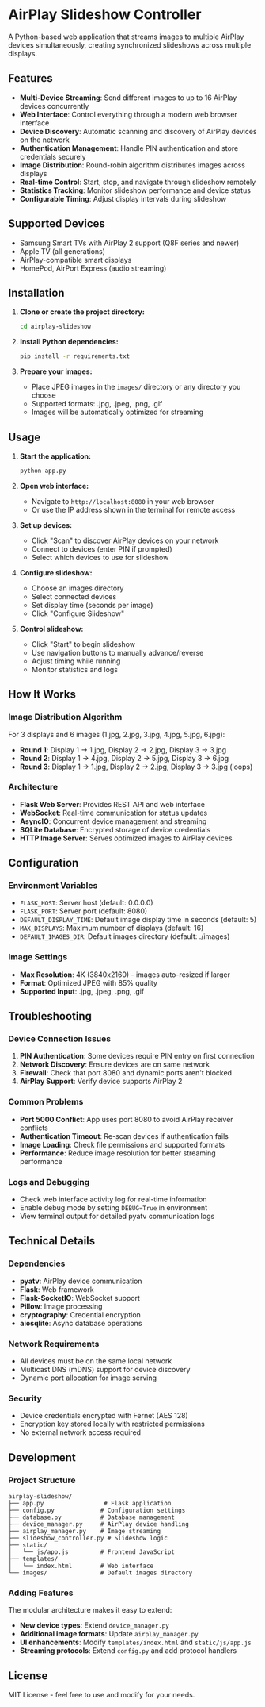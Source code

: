 # AirPlay Slideshow Controller

A Python-based web application that streams images to multiple AirPlay devices simultaneously, creating synchronized slideshows across multiple displays.

## Features

- **Multi-Device Streaming**: Send different images to up to 16 AirPlay devices concurrently
- **Web Interface**: Control everything through a modern web browser interface
- **Device Discovery**: Automatic scanning and discovery of AirPlay devices on the network
- **Authentication Management**: Handle PIN authentication and store credentials securely
- **Image Distribution**: Round-robin algorithm distributes images across displays
- **Real-time Control**: Start, stop, and navigate through slideshow remotely
- **Statistics Tracking**: Monitor slideshow performance and device status
- **Configurable Timing**: Adjust display intervals during slideshow

## Supported Devices

- Samsung Smart TVs with AirPlay 2 support (Q8F series and newer)
- Apple TV (all generations)
- AirPlay-compatible smart displays
- HomePod, AirPort Express (audio streaming)

## Installation

1. **Clone or create the project directory:**
   ```bash
   cd airplay-slideshow
   ```

2. **Install Python dependencies:**
   ```bash
   pip install -r requirements.txt
   ```

3. **Prepare your images:**
   - Place JPEG images in the `images/` directory or any directory you choose
   - Supported formats: .jpg, .jpeg, .png, .gif
   - Images will be automatically optimized for streaming

## Usage

1. **Start the application:**
   ```bash
   python app.py
   ```

2. **Open web interface:**
   - Navigate to `http://localhost:8080` in your web browser
   - Or use the IP address shown in the terminal for remote access

3. **Set up devices:**
   - Click "Scan" to discover AirPlay devices on your network
   - Connect to devices (enter PIN if prompted)
   - Select which devices to use for slideshow

4. **Configure slideshow:**
   - Choose an images directory
   - Select connected devices
   - Set display time (seconds per image)
   - Click "Configure Slideshow"

5. **Control slideshow:**
   - Click "Start" to begin slideshow
   - Use navigation buttons to manually advance/reverse
   - Adjust timing while running
   - Monitor statistics and logs

## How It Works

### Image Distribution Algorithm

For 3 displays and 6 images (1.jpg, 2.jpg, 3.jpg, 4.jpg, 5.jpg, 6.jpg):

- **Round 1**: Display 1 → 1.jpg, Display 2 → 2.jpg, Display 3 → 3.jpg
- **Round 2**: Display 1 → 4.jpg, Display 2 → 5.jpg, Display 3 → 6.jpg  
- **Round 3**: Display 1 → 1.jpg, Display 2 → 2.jpg, Display 3 → 3.jpg (loops)

### Architecture

- **Flask Web Server**: Provides REST API and web interface
- **WebSocket**: Real-time communication for status updates
- **AsyncIO**: Concurrent device management and streaming
- **SQLite Database**: Encrypted storage of device credentials
- **HTTP Image Server**: Serves optimized images to AirPlay devices

## Configuration

### Environment Variables

- `FLASK_HOST`: Server host (default: 0.0.0.0)
- `FLASK_PORT`: Server port (default: 8080)
- `DEFAULT_DISPLAY_TIME`: Default image display time in seconds (default: 5)
- `MAX_DISPLAYS`: Maximum number of displays (default: 16)
- `DEFAULT_IMAGES_DIR`: Default images directory (default: ./images)

### Image Settings

- **Max Resolution**: 4K (3840x2160) - images auto-resized if larger
- **Format**: Optimized JPEG with 85% quality
- **Supported Input**: .jpg, .jpeg, .png, .gif

## Troubleshooting

### Device Connection Issues

1. **PIN Authentication**: Some devices require PIN entry on first connection
2. **Network Discovery**: Ensure devices are on same network
3. **Firewall**: Check that port 8080 and dynamic ports aren't blocked
4. **AirPlay Support**: Verify device supports AirPlay 2

### Common Problems

- **Port 5000 Conflict**: App uses port 8080 to avoid AirPlay receiver conflicts
- **Authentication Timeout**: Re-scan devices if authentication fails
- **Image Loading**: Check file permissions and supported formats
- **Performance**: Reduce image resolution for better streaming performance

### Logs and Debugging

- Check web interface activity log for real-time information
- Enable debug mode by setting `DEBUG=True` in environment
- View terminal output for detailed pyatv communication logs

## Technical Details

### Dependencies

- **pyatv**: AirPlay device communication
- **Flask**: Web framework
- **Flask-SocketIO**: WebSocket support
- **Pillow**: Image processing
- **cryptography**: Credential encryption
- **aiosqlite**: Async database operations

### Network Requirements

- All devices must be on the same local network
- Multicast DNS (mDNS) support for device discovery
- Dynamic port allocation for image serving

### Security

- Device credentials encrypted with Fernet (AES 128)
- Encryption key stored locally with restricted permissions
- No external network access required

## Development

### Project Structure

```
airplay-slideshow/
├── app.py                 # Flask application
├── config.py             # Configuration settings
├── database.py           # Database management
├── device_manager.py     # AirPlay device handling
├── airplay_manager.py    # Image streaming
├── slideshow_controller.py # Slideshow logic
├── static/
│   └── js/app.js         # Frontend JavaScript
├── templates/
│   └── index.html        # Web interface
└── images/               # Default images directory
```

### Adding Features

The modular architecture makes it easy to extend:

- **New device types**: Extend `device_manager.py`
- **Additional image formats**: Update `airplay_manager.py`
- **UI enhancements**: Modify `templates/index.html` and `static/js/app.js`
- **Streaming protocols**: Extend `config.py` and add protocol handlers

## License

MIT License - feel free to use and modify for your needs.